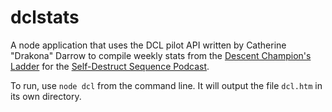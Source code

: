 # dclstats

A node application that uses the DCL pilot API written by Catherine "Drakona" Darrow to compile weekly stats from the [Descent Champion's Ladder](http://www.descentchampions.org) for the [Self-Destruct Sequence Podcast](http://www.selfdestructsequence.org).

To run, use `node dcl` from the command line.  It will output the file `dcl.htm` in its own directory.
